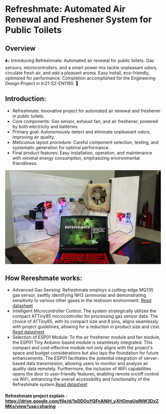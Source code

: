 

# Refreshmate: Automated Air Renewal and Freshener System for Public Toilets


## Overview
 🌬️ Introducing Refreshmate: Automated air renewal for public toilets. Gas sensors, microcontrollers, and a smart power mix tackle unpleasant odors, circulate fresh air, and add a pleasant aroma. Easy install, eco-friendly, optimized for performance. Completion accomplished for the Engineering Design Project in In21-S2-EN1190. 🚀

## Introduction:

- Refreshmate: Innovative project for automated air renewal and freshener in public toilets.
- Core components: Gas sensor, exhaust fan, and air freshener, powered by both electricity and batteries.
- Primary goal: Autonomously detect and eliminate unpleasant odors, improving air quality.
- Meticulous layout procedure: Careful component selection, testing, and systematic generation for optimal performance.
- Final product features: Easy installation, operation, and maintenance with minimal energy consumption, emphasizing environmental friendliness.

![Project Image](https://raw.githubusercontent.com/maduwanthasl/RefreshMate/main/Project%20images/Refreshmate%20project.png)

## How Rereshmate works:

- Advanced Gas Sensing: Refreshmate employs a cutting-edge MQ135 gas sensor, swiftly identifying NH3 (ammonia) and demonstrating sensitivity to various other gases in the restroom environment. [Read datasheet](https://github.com/maduwanthasl/RefreshMate/blob/main/Datasheets/SNS-MQ135.pdf)
- Intelligent Microcontroller Control: The system strategically utilizes the compact ATTiny85 microcontroller for processing gas sensor data. The choice of ATTiny85, with its compact size and 8 pins, aligns seamlessly with project guidelines, allowing for a reduction in product size and cost. [Read datasheet](https://github.com/maduwanthasl/RefreshMate/blob/main/Datasheets/Atmel-2586-AVR-8-bit-Microcontroller-ATtiny25-ATtiny45-ATtiny85_Datasheet.pdf)
- Selection of ESP01 Module: To the air freshener module and fan module, the ESP01 Tiny Arduino-based module is seamlessly integrated. This compact and cost-effective module not only aligns with the project's space and budget considerations but also lays the foundation for future enhancements. The ESP01 facilitates the potential integration of server-based data transmission, allowing users to monitor and analyze air quality data remotely. Furthermore, the inclusion of WiFi capabilities opens the door to user-friendly features, enabling remote on/off control via WiFi, enhancing the overall accessibility and functionality of the Refreshmate system.[Read datasheet](https://github.com/maduwanthasl/RefreshMate/blob/main/Datasheets/esp01.pdf)
#### Refreshmate project explain : https://drive.google.com/file/d/1oDDOuYQFnANiH_yXHOmqUqlNW3DxZMKs/view?usp=sharing
